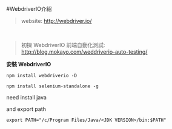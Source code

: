 #WebdriverIO介紹
>website: http://webdriver.io/
<br>

>初探 WebdriverIO 前端自動化測試: http://blog.mokayo.com/weddriverio-auto-testing/

<b>安裝 WebdriverIO</b>
```
npm install webdriverio -D  
```

```
npm install selenium-standalone -g  
```
need install java

and export path
```
export PATH="/c/Program Files/Java/<JDK VERSION>/bin:$PATH"
```
